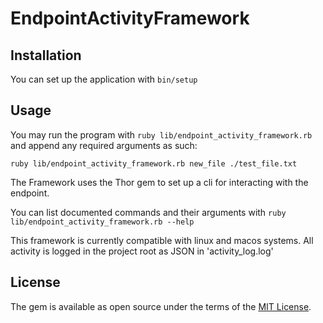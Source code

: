 # EndpointActivityFramework

## Installation
You can set up the application with `bin/setup`

## Usage

You may run the program with `ruby lib/endpoint_activity_framework.rb` and append any required arguments as such:

`ruby lib/endpoint_activity_framework.rb new_file ./test_file.txt`

The Framework uses the Thor gem to set up a cli for interacting with the endpoint.

You can list documented commands and their arguments with `ruby lib/endpoint_activity_framework.rb --help`

This framework is currently compatible with linux and macos systems. All activity is logged in the project root as JSON in 'activity_log.log'

## License

The gem is available as open source under the terms of the [MIT License](https://opensource.org/licenses/MIT).
